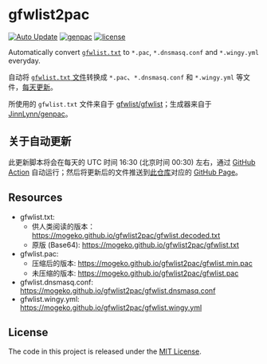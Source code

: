 # gfwlist2pac

[![Auto Update](https://github.com/mogeko/gfwlist2pac/actions/workflows/update.yml/badge.svg)](https://github.com/mogeko/gfwlist2pac/actions/workflows/update.yml)
[![genpac](https://img.shields.io/pypi/v/genpac?label=genpac)](https://github.com/JinnLynn/genpac)
[![license](https://img.shields.io/github/license/mogeko/gfwlist2pac)](LICENSE)

Automatically convert [`gfwlist.txt`](https://raw.githubusercontent.com/gfwlist/gfwlist/master/gfwlist.txt) to `*.pac`, `*.dnsmasq.conf` and `*.wingy.yml` everyday.

自动将 [`gfwlist.txt` 文件](https://raw.githubusercontent.com/gfwlist/gfwlist/master/gfwlist.txt)转换成 `*.pac`、`*.dnsmasq.conf` 和 `*.wingy.yml` 等文件，[每天更新](#关于自动更新)。

所使用的 `gfwlist.txt` 文件来自于 [gfwlist/gfwlist](https://github.com/gfwlist/gfwlist)；生成器来自于 [JinnLynn/genpac](https://github.com/JinnLynn/genpac)。

## 关于自动更新

此更新脚本将会在每天的 UTC 时间 16:30 (北京时间 00:30) 左右，通过 [GitHub Action](https://github.com/mogeko/gfwlist2pac/actions/workflows/update.yml) 自动运行；然后将更新后的文件推送到[此仓库](https://github.com/mogeko/gfwlist2pac)对应的 [GitHub Page](https://mogeko.github.io/gfwlist2pac)。

## Resources

- gfwlist.txt:
  - 供人类阅读的版本： <https://mogeko.github.io/gfwlist2pac/gfwlist.decoded.txt>
  - 原版 (Base64): <https://mogeko.github.io/gfwlist2pac/gfwlist.txt>
- gfwlist.pac:
  - 压缩后的版本: <https://mogeko.github.io/gfwlist2pac/gfwlist.min.pac>
  - 未压缩的版本: <https://mogeko.github.io/gfwlist2pac/gfwlist.pac>
- gfwlist.dnsmasq.conf: <https://mogeko.github.io/gfwlist2pac/gfwlist.dnsmasq.conf>
- gfwlist.wingy.yml: <https://mogeko.github.io/gfwlist2pac/gfwlist.wingy.yml>

## License

The code in this project is released under the [MIT License](LICENSE).
